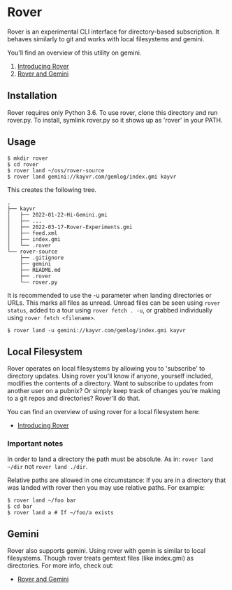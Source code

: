 # Rover

Rover is an experimental CLI interface for directory-based subscription. It behaves similarly to git and works with local filesystems and gemini.

You'll find an overview of this utility on gemini.

1) [Introducing Rover](gemini://kayvr.com/gemlog/2022-03-17-Rover-Experiment.gmi)
2) [Rover and Gemini](gemini://kayvr.com/gemlog/2022-03-31-Rover-Tours-With-Gemini.gmi)

## Installation

Rover requires only Python 3.6. To use rover, clone this directory and run rover.py. To install, symlink rover.py so it shows up as 'rover' in your PATH.

## Usage

```
$ mkdir rover
$ cd rover
$ rover land ~/oss/rover-source
$ rover land gemini://kayvr.com/gemlog/index.gmi kayvr
```

This creates the following tree.

```
.
├── kayvr
│   ├── 2022-01-22-Hi-Gemini.gmi
│   ├── ...
│   ├── 2022-03-17-Rover-Experiments.gmi
│   ├── feed.xml
│   ├── index.gmi
│   └── .rover
└── rover-source
    ├── .gitignore
    ├── gemini
    ├── README.md
    ├── .rover
    └── rover.py
```

It is recommended to use the -u parameter when landing directories or URLs. This marks all files as unread. Unread files can be seen using `rover status`, added to a tour using `rover fetch . -u`, or grabbed individually using `rover fetch <filename>`.

```
$ rover land -u gemini://kayvr.com/gemlog/index.gmi kayvr
```

## Local Filesystem

Rover operates on local filesystems by allowing you to 'subscribe' to directory updates. Using rover you'll know if anyone, yourself included, modifies the contents of a directory. Want to subscribe to updates from another user on a pubnix? Or simply keep track of changes you're making to a git repos and directories? Rover'll do that.

You can find an overview of using rover for a local filesystem here:

* [Introducing Rover](gemini://kayvr.com/gemlog/2022-03-17-Rover-Experiment.gmi)

### Important notes

In order to land a directory the path must be absolute. As in: `rover land ~/dir` not `rover land ./dir`.

Relative paths are allowed in one circumstance: If you are in a directory that was landed with rover then you may use relative paths. For example:

```
$ rover land ~/foo bar
$ cd bar
$ rover land a # If ~/foo/a exists
```

## Gemini

Rover also supports gemini. Using rover with gemin is similar to local filesystems. Though rover treats gemtext files (like index.gmi) as directories. For more info, check out:

* [Rover and Gemini](gemini://kayvr.com/gemlog/2022-03-31-Rover-Tours-With-Gemini.gmi)

